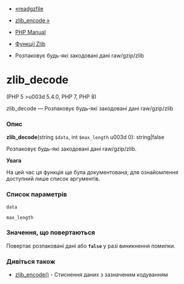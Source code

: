 - [«readgzfile](function.readgzfile.md)
- [zlib_encode »](function.zlib-encode.md)

- [PHP Manual](index.md)
- [Функції Zlib](ref.zlib.md)
- Розпаковує будь-які закодовані дані raw/gzip/zlib

# zlib_decode

(PHP 5 \>u003d 5.4.0, PHP 7, PHP 8)

zlib_decode — Розпаковує будь-які закодовані дані raw/gzip/zlib

### Опис

**zlib_decode**(string `$data`, int `$max_length` u003d 0): string\|false

Розпаковує будь-які закодовані дані raw/gzip/zlib.

**Увага**

На цей час ця функція ще була документована; для
ознайомлення доступний лише список аргументів.

### Список параметрів

`data`

`max_length`

### Значення, що повертаються

Повертає розпаковані дані або **`false`** у разі виникнення
помилки.

### Дивіться також

- [zlib_encode()](function.zlib-encode.md) - Стиснення даних з
зазначеним кодуванням
